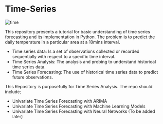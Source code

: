 # Time-Series
![time](https://user-images.githubusercontent.com/63692930/131001117-c025b9d3-21b2-4953-9cca-b09bd79208d6.jpg)

This repository presents a tutorial for basic understanding of time series forecasting and its implementation in Python. The problem is to predict the daily temperature in a particular area at a 10mins interval.
* Time series data: Is a set of observations collected or recorded sequentially with respect to a specific time interval.
* Time Series Analysis: The analysis and probing to understand historical time series data.
* Time Series Forecasting: The use of historical time series data to predict future observations.


 This Repository is purposefully for Time Series Analysis. The repo should include;
* Univariate Time Series Forecasting with ARIMA
* Univariate Time Series Forecasting with Machine Learning Models
* Univariate Time Series Forecasting with Neural Networks (To be added later)
